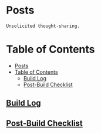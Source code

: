 # Posts

    Unsolicited thought-sharing.

# Table of Contents

- [Posts](#posts)
- [Table of Contents](#table-of-contents)
  - [Build Log](#build-log)
  - [Post-Build Checklist](#post-build-checklist)

## [Build Log](https://github.com/emaanr/posts/blob/main/build-log.md)

## [Post-Build Checklist](https://github.com/emaanr/posts/blob/main/build-log.md)
